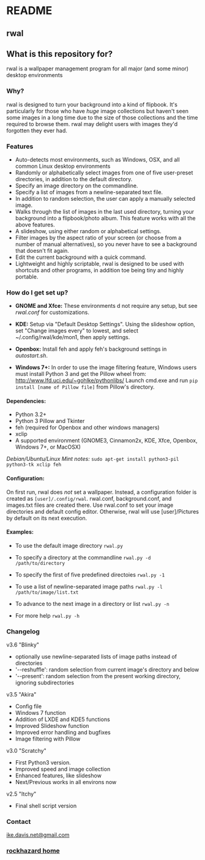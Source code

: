 # README #

## rwal ##

## What is this repository for? ##

rwal is a wallpaper management program for all major (and some minor) desktop environments

### Why?
rwal is designed to turn your background into a kind of flipbook. It's particularly for those who have _huge_ image collections but haven't seen some images in a long time due to the size of those collections and the time required to browse them. rwal may delight users with images they'd forgotten they ever had.

### Features ###

* Auto-detects most environments, such as Windows, OSX, and all common Linux desktop environments
* Randomly or alphabetically select images from one of five user-preset directories, in addition to the default directory.
* Specify an image directory on the commandline.
* Specify a list of images from a newline-separated text file.
* In addition to random selection, the user can apply a manually selected image.
* Walks through the list of images in the last used directory, turning your background into a flipbook/photo album.  This feature works with all the above features.
* A slideshow, using either random or alphabetical settings.
* Filter images by the aspect ratio of your screen (or choose from a number of manual alternatives), so you never have to see a background that doesn't fit again.
* Edit the current background with a quick command.
* Lightweight and highly scriptable, rwal is designed to be used with shortcuts and other programs, in addition toe being tiny and highly portable.

### How do I get set up? ###

* __GNOME and Xfce:__
These environments d not require any setup, but see _rwal.conf_ for customizations.

* __KDE:__
Setup via "Default Desktop Settings". Using the slideshow option, set "Change images every" to lowest, and select ~/.config/rwal/kde/mon1, then apply settings.  

* __Openbox:__
Install feh and apply feh's background settings in _autostart.sh_.

* __Windows 7+:__
In order to use the image filtering feature, Windows users must install Python 3 and get the Pillow wheel from:
http://www.lfd.uci.edu/~gohlke/pythonlibs/
Launch cmd.exe and run `pip install [name of Pillow file]` from Pillow's
directory.

#### Dependencies:

* Python 3.2+
* Python 3 Pillow and Tkinter
* feh (required for Openbox and other windows managers)
* xclip
* A supported environment (GNOME3, Cinnamon2x, KDE, Xfce, Openbox, Windows 7+, or MacOSX)

_Debian/Ubuntu/Linux Mint notes:_
`sudo apt-get install python3-pil python3-tk xclip feh`

#### Configuration:
On first run, rwal does _not_ set a wallpaper. Instead, a configuration folder is created as `[user]/.config/rwal`.  rwal.conf, background.conf, and images.txt files are created there. Use rwal.conf to set your image directories and default config editor. Otherwise, rwal will use [user]/Pictures by default on its next execution.

#### Examples:
* To use the default image directory
`rwal.py`

* To specify a directory at the commandline
`rwal.py -d /path/to/directory`

* To specify the first of five predefined directoies
`rwal.py -1`

* To use a list of newline-separated image paths
`rwal.py -l /path/to/image/list.txt`

* To advance to the next image in a directory or list
`rwal.py -n`

* For more help
`rwal.py -h`


### Changelog ###

v3.6 "Blinky"

* optionally use newline-separated lists of image paths instead of directories
* '--reshuffle': random selection from current image's directory and below
* '--present': random selection from the present working directory, ignoring subdirectories

v3.5 "Akira"

* Config file
* Windows 7 function
* Addition of LXDE and KDE5 functions
* Improved Slideshow function
* Improved error handling and bugfixes
* Image filtering with Pillow

v3.0 "Scratchy"

* First Python3 version.
* Improved speed and image collection
* Enhanced features, like slideshow
* Next/Previous works in all environs now

v2.5 "Itchy"

* Final shell script version

### Contact ###

ike.davis.net@gmail.com


### [rockhazard home](https://rockhazard.github.io/index.html)
